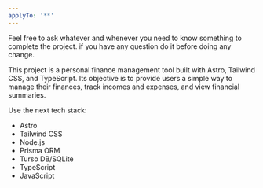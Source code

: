 ```yaml
---
applyTo: '**'
---
```

Feel free to ask whatever and whenever you need to know something to complete the project. if you have any question do it before doing any change.

This project is a personal finance management tool built with Astro, Tailwind CSS, and TypeScript. Its objective is to provide users a simple way to manage their finances, track incomes and expenses, and view financial summaries.

Use the next tech stack:
- Astro
- Tailwind CSS
- Node.js
- Prisma ORM
- Turso DB/SQLite
- TypeScript
- JavaScript
